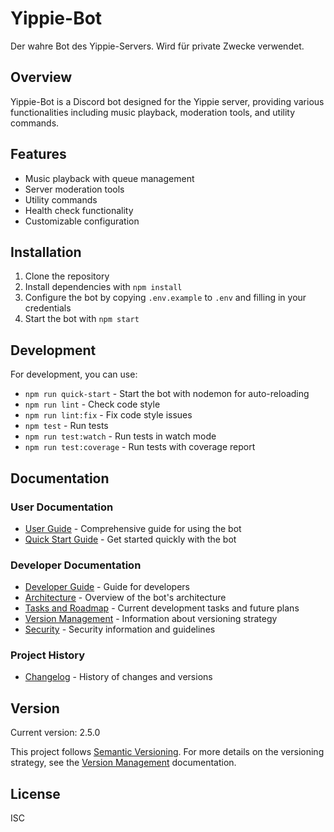 # Yippie-Bot

Der wahre Bot des Yippie-Servers. Wird für private Zwecke verwendet.

## Overview

Yippie-Bot is a Discord bot designed for the Yippie server, providing various functionalities including music playback, moderation tools, and utility commands.

## Features

- Music playback with queue management
- Server moderation tools
- Utility commands
- Health check functionality
- Customizable configuration

## Installation

1. Clone the repository
2. Install dependencies with `npm install`
3. Configure the bot by copying `.env.example` to `.env` and filling in your credentials
4. Start the bot with `npm start`

## Development

For development, you can use:
- `npm run quick-start` - Start the bot with nodemon for auto-reloading
- `npm run lint` - Check code style
- `npm run lint:fix` - Fix code style issues
- `npm test` - Run tests
- `npm run test:watch` - Run tests in watch mode
- `npm run test:coverage` - Run tests with coverage report

## Documentation

### User Documentation
- [User Guide](docs/user-guide.md) - Comprehensive guide for using the bot
- [Quick Start Guide](docs/quick-start.md) - Get started quickly with the bot

### Developer Documentation
- [Developer Guide](docs/developer-guide.md) - Guide for developers
- [Architecture](docs/architecture.md) - Overview of the bot's architecture
- [Tasks and Roadmap](docs/tasks.md) - Current development tasks and future plans
- [Version Management](docs/versioning.md) - Information about versioning strategy
- [Security](docs/security.md) - Security information and guidelines

### Project History
- [Changelog](CHANGELOG.md) - History of changes and versions

## Version

Current version: 2.5.0

This project follows [Semantic Versioning](https://semver.org/). For more details on the versioning strategy, see the [Version Management](docs/versioning.md) documentation.

## License

ISC
